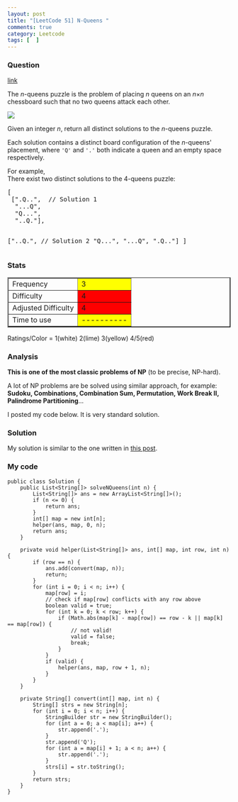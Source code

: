 ```yaml
---
layout: post
title: "[LeetCode 51] N-Queens "
comments: true
category: Leetcode
tags: [  ]
---
```


### Question 

[link](http://oj.leetcode.com/problems/n-queens/)

<div class="question-content">
            <p></p><p>The <i>n</i>-queens puzzle is the problem of placing <i>n</i> queens on an <i>n</i>×<i>n</i> chessboard such that no two queens attack each other.</p>

<p><img src="http://www.leetcode.com/wp-content/uploads/2012/03/8-queens.png"></p>

<p>Given an integer <i>n</i>, return all distinct solutions to the <i>n</i>-queens puzzle.</p>

<p>Each solution contains a distinct board configuration of the <i>n</i>-queens' placement, where <code>'Q'</code> and <code>'.'</code> both indicate a queen and an empty space respectively.</p>

<p>For example,<br>
There exist two distinct solutions to the 4-queens puzzle:</p>
<pre>[
 [".Q..",  // Solution 1
  "...Q",
  "Q...",
  "..Q."],

 ["..Q.",  // Solution 2
  "Q...",
  "...Q",
  ".Q.."]
]
</pre><p></p>
          </div>

### Stats
<table border="2">
	<tr>
		<td>Frequency</td>
		<td bgcolor="yellow">3</td>
	</tr>
	<tr>
		<td>Difficulty</td>
		<td bgcolor="red">4</td>
	</tr>
	<tr>
		<td>Adjusted Difficulty</td>
		<td bgcolor="red">4</td>
	</tr>
	<tr>
		<td>Time to use</td>
		<td bgcolor="yellow">----------</td>
	</tr>
</table>

Ratings/Color = 1(white) 2(lime) 3(yellow) 4/5(red)

### Analysis

__This is one of the most classic problems of NP__ (to be precise, NP-hard). 

A lot of NP problems are be solved using similar approach, for example: __Sudoku, Combinations, Combination Sum, Permutation, Work Break II, Palindrome Partitioning__...

I posted my code below. It is very standard solution. 

### Solution

My solution is similar to the one written in [this post](http://blog.csdn.net/linhuanmars/article/details/20667175).

### My code

	public class Solution {
	    public List<String[]> solveNQueens(int n) {
	        List<String[]> ans = new ArrayList<String[]>();
	        if (n <= 0) {
	            return ans;
	        }
	        int[] map = new int[n];
	        helper(ans, map, 0, n);
	        return ans;
	    }
	    
	    private void helper(List<String[]> ans, int[] map, int row, int n) {
	        if (row == n) {
	            ans.add(convert(map, n));
	            return;
	        }
	        for (int i = 0; i < n; i++) {
	            map[row] = i;
	            // check if map[row] conflicts with any row above
	            boolean valid = true;
	            for (int k = 0; k < row; k++) {
	                if (Math.abs(map[k] - map[row]) == row - k || map[k] == map[row]) {
	                    // not valid!
	                    valid = false;
	                    break;
	                }
	            }
	            if (valid) {
	                helper(ans, map, row + 1, n);
	            }
	        }
	    }
	    
	    private String[] convert(int[] map, int n) {
	        String[] strs = new String[n];
	        for (int i = 0; i < n; i++) {
	            StringBuilder str = new StringBuilder();
	            for (int a = 0; a < map[i]; a++) {
	                str.append('.');
	            }
	            str.append('Q');
	            for (int a = map[i] + 1; a < n; a++) {
	                str.append('.');
	            }
	            strs[i] = str.toString();
	        }
	        return strs;
	    }
	}
